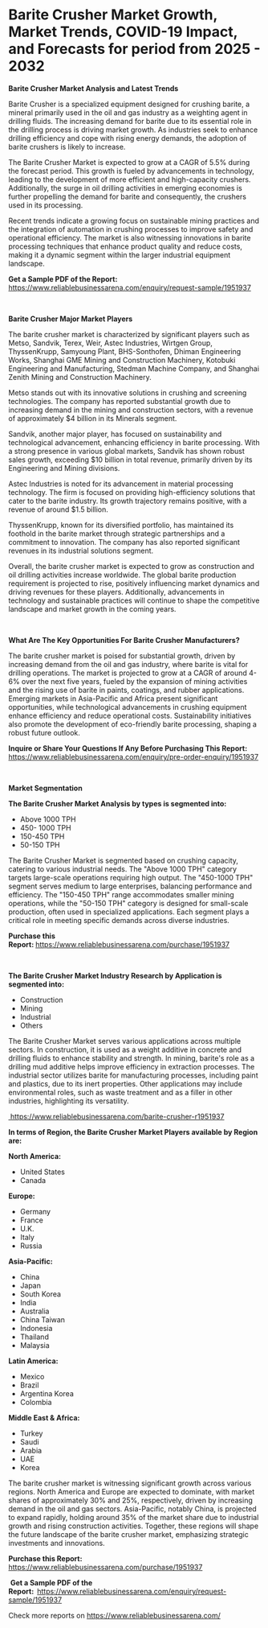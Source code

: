 <p><h1>Barite Crusher Market Growth, Market Trends, COVID-19 Impact, and Forecasts for period from 2025 - 2032</h1></p><p><strong>Barite Crusher Market Analysis and Latest Trends</strong></p>
<p><p>Barite Crusher is a specialized equipment designed for crushing barite, a mineral primarily used in the oil and gas industry as a weighting agent in drilling fluids. The increasing demand for barite due to its essential role in the drilling process is driving market growth. As industries seek to enhance drilling efficiency and cope with rising energy demands, the adoption of barite crushers is likely to increase.</p><p>The Barite Crusher Market is expected to grow at a CAGR of 5.5% during the forecast period. This growth is fueled by advancements in technology, leading to the development of more efficient and high-capacity crushers. Additionally, the surge in oil drilling activities in emerging economies is further propelling the demand for barite and consequently, the crushers used in its processing.</p><p>Recent trends indicate a growing focus on sustainable mining practices and the integration of automation in crushing processes to improve safety and operational efficiency. The market is also witnessing innovations in barite processing techniques that enhance product quality and reduce costs, making it a dynamic segment within the larger industrial equipment landscape.</p></p>
<p><strong>Get a Sample PDF of the Report:&nbsp;</strong> <a href="https://www.reliablebusinessarena.com/enquiry/request-sample/1951937?utm_campaign=2114&utm_medium=2&utm_source=Github&utm_content=ia&utm_term=17022025&utm_id=barite-crusher">https://www.reliablebusinessarena.com/enquiry/request-sample/1951937</a></p>
<p>&nbsp;</p>
<p><strong>Barite Crusher Major Market Players</strong></p>
<p><p>The barite crusher market is characterized by significant players such as Metso, Sandvik, Terex, Weir, Astec Industries, Wirtgen Group, ThyssenKrupp, Samyoung Plant, BHS-Sonthofen, Dhiman Engineering Works, Shanghai GME Mining and Construction Machinery, Kotobuki Engineering and Manufacturing, Stedman Machine Company, and Shanghai Zenith Mining and Construction Machinery. </p><p>Metso stands out with its innovative solutions in crushing and screening technologies. The company has reported substantial growth due to increasing demand in the mining and construction sectors, with a revenue of approximately $4 billion in its Minerals segment. </p><p>Sandvik, another major player, has focused on sustainability and technological advancement, enhancing efficiency in barite processing. With a strong presence in various global markets, Sandvik has shown robust sales growth, exceeding $10 billion in total revenue, primarily driven by its Engineering and Mining divisions.</p><p>Astec Industries is noted for its advancement in material processing technology. The firm is focused on providing high-efficiency solutions that cater to the barite industry. Its growth trajectory remains positive, with a revenue of around $1.5 billion.</p><p>ThyssenKrupp, known for its diversified portfolio, has maintained its foothold in the barite market through strategic partnerships and a commitment to innovation. The company has also reported significant revenues in its industrial solutions segment.</p><p>Overall, the barite crusher market is expected to grow as construction and oil drilling activities increase worldwide. The global barite production requirement is projected to rise, positively influencing market dynamics and driving revenues for these players. Additionally, advancements in technology and sustainable practices will continue to shape the competitive landscape and market growth in the coming years.</p></p>
<p>&nbsp;</p>
<p><strong>What Are The Key Opportunities For Barite Crusher Manufacturers?</strong></p>
<p><p>The barite crusher market is poised for substantial growth, driven by increasing demand from the oil and gas industry, where barite is vital for drilling operations. The market is projected to grow at a CAGR of around 4-6% over the next five years, fueled by the expansion of mining activities and the rising use of barite in paints, coatings, and rubber applications. Emerging markets in Asia-Pacific and Africa present significant opportunities, while technological advancements in crushing equipment enhance efficiency and reduce operational costs. Sustainability initiatives also promote the development of eco-friendly barite processing, shaping a robust future outlook.</p></p>
<p><strong>Inquire or Share Your Questions If Any Before Purchasing This Report:</strong> <a href="https://www.reliablebusinessarena.com/enquiry/pre-order-enquiry/1951937?utm_campaign=2114&utm_medium=2&utm_source=Github&utm_content=ia&utm_term=17022025&utm_id=barite-crusher">https://www.reliablebusinessarena.com/enquiry/pre-order-enquiry/1951937</a></p>
<p>&nbsp;</p>
<p><strong>Market Segmentation</strong></p>
<p><strong>The Barite Crusher Market Analysis by types is segmented into:</strong></p>
<p><ul><li>Above 1000 TPH</li><li>450- 1000 TPH</li><li>150-450 TPH</li><li>50-150 TPH</li></ul></p>
<p><p>The Barite Crusher Market is segmented based on crushing capacity, catering to various industrial needs. The "Above 1000 TPH" category targets large-scale operations requiring high output. The "450-1000 TPH" segment serves medium to large enterprises, balancing performance and efficiency. The "150-450 TPH" range accommodates smaller mining operations, while the "50-150 TPH" category is designed for small-scale production, often used in specialized applications. Each segment plays a critical role in meeting specific demands across diverse industries.</p></p>
<p><strong>Purchase this Report:&nbsp;</strong><a href="https://www.reliablebusinessarena.com/purchase/1951937?utm_campaign=2114&utm_medium=2&utm_source=Github&utm_content=ia&utm_term=17022025&utm_id=barite-crusher">https://www.reliablebusinessarena.com/purchase/1951937</a></p>
<p>&nbsp;</p>
<p><strong>The Barite Crusher Market Industry Research by Application is segmented into:</strong></p>
<p><ul><li>Construction</li><li>Mining</li><li>Industrial</li><li>Others</li></ul></p>
<p><p>The Barite Crusher Market serves various applications across multiple sectors. In construction, it is used as a weight additive in concrete and drilling fluids to enhance stability and strength. In mining, barite's role as a drilling mud additive helps improve efficiency in extraction processes. The industrial sector utilizes barite for manufacturing processes, including paint and plastics, due to its inert properties. Other applications may include environmental roles, such as waste treatment and as a filler in other industries, highlighting its versatility.</p></p>
<p><a href="https://www.reliablebusinessarena.com/barite-crusher-r1951937?utm_campaign=2114&utm_medium=2&utm_source=Github&utm_content=ia&utm_term=17022025&utm_id=barite-crusher">&nbsp;https://www.reliablebusinessarena.com/barite-crusher-r1951937</a></p>
<p><strong>In terms of Region, the Barite Crusher Market Players available by Region are:</strong></p>
<p>
    <p> <strong> North America: </strong>
        <ul>
            <li>United States</li>
            <li>Canada</li>
        </ul>
        </p> 
    <p> <strong> Europe: </strong>
        <ul>
            <li>Germany</li>
            <li>France</li>
            <li>U.K.</li>
            <li>Italy</li>
            <li>Russia</li>
        </ul>
        </p> 
    <p> <strong> Asia-Pacific: </strong>
        <ul>
            <li>China</li>
            <li>Japan</li>
            <li>South Korea</li>
            <li>India</li>
            <li>Australia</li>
            <li>China Taiwan</li>
            <li>Indonesia</li>
            <li>Thailand</li>
            <li>Malaysia</li>
        </ul>
        </p> 
    <p> <strong> Latin America: </strong>
        <ul>
            <li>Mexico</li>
            <li>Brazil</li>
            <li>Argentina Korea</li>
            <li>Colombia</li>
        </ul>
        </p> 
    <p> <strong> Middle East & Africa: </strong>
        <ul>
            <li>Turkey</li>
            <li>Saudi</li>
            <li>Arabia</li>
            <li>UAE</li>
            <li>Korea</li>
        </ul>
    </p>
    </p>
<p><p>The barite crusher market is witnessing significant growth across various regions. North America and Europe are expected to dominate, with market shares of approximately 30% and 25%, respectively, driven by increasing demand in the oil and gas sectors. Asia-Pacific, notably China, is projected to expand rapidly, holding around 35% of the market share due to industrial growth and rising construction activities. Together, these regions will shape the future landscape of the barite crusher market, emphasizing strategic investments and innovations.</p></p>
<p><strong>Purchase this Report: </strong><a href="https://www.reliablebusinessarena.com/purchase/1951937?utm_campaign=2114&utm_medium=2&utm_source=Github&utm_content=ia&utm_term=17022025&utm_id=barite-crusher">https://www.reliablebusinessarena.com/purchase/1951937</a></p>
<p>&nbsp;<strong>Get a Sample PDF of the Report:&nbsp;&nbsp;</strong><a href="https://www.reliablebusinessarena.com/enquiry/request-sample/1951937?utm_campaign=2114&utm_medium=2&utm_source=Github&utm_content=ia&utm_term=17022025&utm_id=barite-crusher">https://www.reliablebusinessarena.com/enquiry/request-sample/1951937</a></p>
<p><strong></strong></p>
<p>Check more reports on <a href="https://www.reliablebusinessarena.com/?utm_campaign=2114&utm_medium=2&utm_source=Github&utm_content=ia&utm_term=17022025&utm_id=barite-crusher">https://www.reliablebusinessarena.com/</a></p>